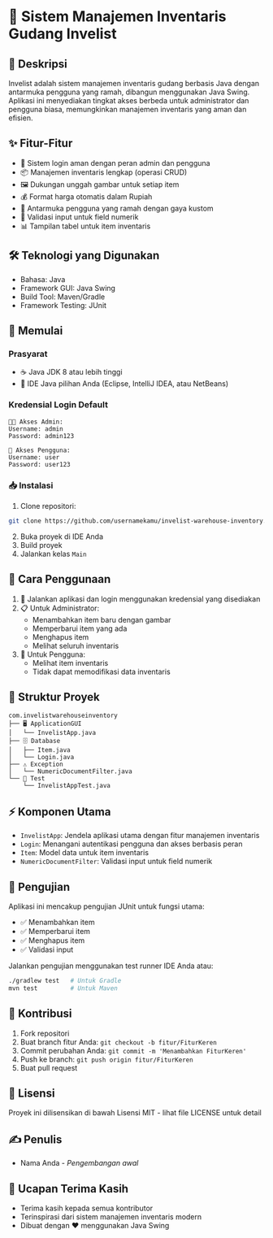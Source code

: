 # 🏪 Sistem Manajemen Inventaris Gudang Invelist

## 📝 Deskripsi
Invelist adalah sistem manajemen inventaris gudang berbasis Java dengan antarmuka pengguna yang ramah, dibangun menggunakan Java Swing. Aplikasi ini menyediakan tingkat akses berbeda untuk administrator dan pengguna biasa, memungkinkan manajemen inventaris yang aman dan efisien.

## ✨ Fitur-Fitur
- 🔐 Sistem login aman dengan peran admin dan pengguna
- 📦 Manajemen inventaris lengkap (operasi CRUD)
- 🖼️ Dukungan unggah gambar untuk setiap item
- 💰 Format harga otomatis dalam Rupiah
- 🎨 Antarmuka pengguna yang ramah dengan gaya kustom
- 🔢 Validasi input untuk field numerik
- 📊 Tampilan tabel untuk item inventaris

## 🛠️ Teknologi yang Digunakan
- Bahasa: Java
- Framework GUI: Java Swing
- Build Tool: Maven/Gradle
- Framework Testing: JUnit

## 🚀 Memulai

### Prasyarat
- ☕ Java JDK 8 atau lebih tinggi
- 🔧 IDE Java pilihan Anda (Eclipse, IntelliJ IDEA, atau NetBeans)

### Kredensial Login Default
```
👨‍💼 Akses Admin:
Username: admin
Password: admin123

👤 Akses Pengguna:
Username: user
Password: user123
```

### 📥 Instalasi
1. Clone repositori:
```bash
git clone https://github.com/usernamekamu/invelist-warehouse-inventory.git
```
2. Buka proyek di IDE Anda
3. Build proyek
4. Jalankan kelas `Main`

## 🎯 Cara Penggunaan
1. 🔑 Jalankan aplikasi dan login menggunakan kredensial yang disediakan
2. 📋 Untuk Administrator:
    - Menambahkan item baru dengan gambar
    - Memperbarui item yang ada
    - Menghapus item
    - Melihat seluruh inventaris
3. 👥 Untuk Pengguna:
    - Melihat item inventaris
    - Tidak dapat memodifikasi data inventaris

## 📁 Struktur Proyek
```
com.invelistwarehouseinventory
├── 🖥️ ApplicationGUI
│   └── InvelistApp.java
├── 🗄️ Database
│   ├── Item.java
│   └── Login.java
├── ⚠️ Exception
│   └── NumericDocumentFilter.java
└── 🧪 Test
    └── InvelistAppTest.java
```

## ⚡ Komponen Utama
- `InvelistApp`: Jendela aplikasi utama dengan fitur manajemen inventaris
- `Login`: Menangani autentikasi pengguna dan akses berbasis peran
- `Item`: Model data untuk item inventaris
- `NumericDocumentFilter`: Validasi input untuk field numerik

## 🧪 Pengujian
Aplikasi ini mencakup pengujian JUnit untuk fungsi utama:
- ✅ Menambahkan item
- ✅ Memperbarui item
- ✅ Menghapus item
- ✅ Validasi input

Jalankan pengujian menggunakan test runner IDE Anda atau:
```bash
./gradlew test   # Untuk Gradle
mvn test         # Untuk Maven
```

## 👥 Kontribusi
1. Fork repositori
2. Buat branch fitur Anda: `git checkout -b fitur/FiturKeren`
3. Commit perubahan Anda: `git commit -m 'Menambahkan FiturKeren'`
4. Push ke branch: `git push origin fitur/FiturKeren`
5. Buat pull request

## 📄 Lisensi
Proyek ini dilisensikan di bawah Lisensi MIT - lihat file LICENSE untuk detail

## ✍️ Penulis
- Nama Anda - *Pengembangan awal*

## 🙏 Ucapan Terima Kasih
- Terima kasih kepada semua kontributor
- Terinspirasi dari sistem manajemen inventaris modern
- Dibuat dengan ❤️ menggunakan Java Swing
